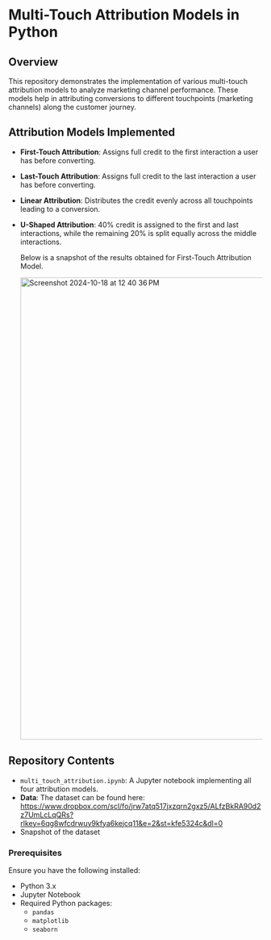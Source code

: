# Multi-Touch Attribution Models in Python

## Overview

This repository demonstrates the implementation of various multi-touch attribution models to analyze marketing channel performance. These models help in attributing conversions to different touchpoints (marketing channels) along the customer journey.

## Attribution Models Implemented

- **First-Touch Attribution**: Assigns full credit to the first interaction a user has before converting.
- **Last-Touch Attribution**: Assigns full credit to the last interaction a user has before converting.
- **Linear Attribution**: Distributes the credit evenly across all touchpoints leading to a conversion.
- **U-Shaped Attribution**: 40% credit is assigned to the first and last interactions, while the remaining 20% is split equally across the middle interactions.

  Below is a snapshot of the results obtained for First-Touch Attribution Model.
  
  <img width="915" alt="Screenshot 2024-10-18 at 12 40 36 PM" src="https://github.com/user-attachments/assets/1133edbf-2807-4f49-9f05-8d19e42ada4a">


## Repository Contents

- `multi_touch_attribution.ipynb`: A Jupyter notebook implementing all four attribution models.
- **Data**: The dataset can be found here: https://www.dropbox.com/scl/fo/jrw7atq517jxzqrn2gxz5/ALfzBkRA90d2z7UmLcLqQRs?rlkey=6qg8wfcdrwuy9kfya6kejcq11&e=2&st=kfe5324c&dl=0
- Snapshot of the dataset


### Prerequisites

Ensure you have the following installed:

- Python 3.x
- Jupyter Notebook
- Required Python packages:
    - `pandas`
    - `matplotlib`
    - `seaborn`

